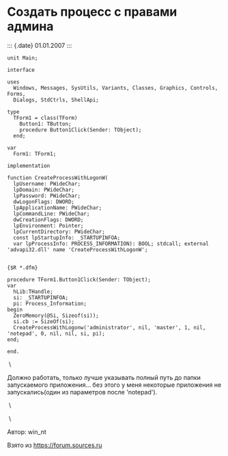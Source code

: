 Создать процесс с правами админа
================================

::: {.date}
01.01.2007
:::

    unit Main; 
     
    interface 
     
    uses
      Windows, Messages, SysUtils, Variants, Classes, Graphics, Controls, Forms,
      Dialogs, StdCtrls, ShellApi; 
     
    type 
      TForm1 = class(TForm) 
        Button1: TButton; 
        procedure Button1Click(Sender: TObject); 
      end; 
     
    var 
      Form1: TForm1; 
     
    implementation 
     
    function CreateProcessWithLogonW(
      lpUsername: PWideChar; 
      lpDomain: PWideChar; 
      lpPassword: PWideChar; 
      dwLogonFlags: DWORD; 
      lpApplicationName: PWideChar; 
      lpCommandLine: PWideChar; 
      dwCreationFlags: DWORD; 
      lpEnvironment: Pointer; 
      lpCurrentDirectory: PWideChar; 
      const lpStartupInfo: _STARTUPINFOA; 
      var lpProcessInfo: PROCESS_INFORMATION): BOOL; stdcall; external 'advapi32.dll' name 'CreateProcessWithLogonW'; 
     
     
    {$R *.dfm} 
     
    procedure TForm1.Button1Click(Sender: TObject); 
    var 
      hLib:THandle; 
      si: _STARTUPINFOA; 
      pi: Process_Information; 
    begin 
      ZeroMemory(@Si, Sizeof(si));
      si.cb := SizeOf(si); 
      CreateProcessWithLogonw('administrator', nil, 'master', 1, nil, 'notepad', 0, nil, nil, si, pi); 
    end; 
     
    end.

 \

Должно работать, только лучше указывать полный путь до папки
запускаемого приложения\... без этого у меня некоторые приложения не
запускались(один из параметров после \'notepad\').

 \

 \

Автор: win\_nt

Взято из <https://forum.sources.ru>
